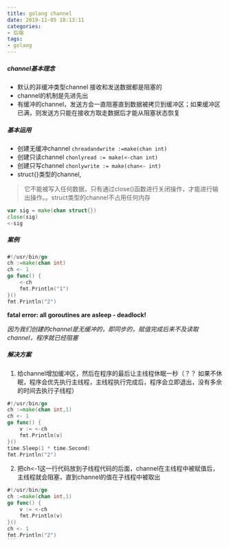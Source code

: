 ```yaml
---
title: golang channel
date: 2019-11-05 18:13:11
categories: 
- 后端
tags:
- golang
---
```

##### channel基本理念
* 默认的非缓冲类型channel 接收和发送数据都是阻塞的
* channel的机制是先进先出
* 有缓冲的channel，发送方会一直阻塞直到数据被拷贝到缓冲区；如果缓冲区已满，则发送方只能在接收方取走数据后才能从阻塞状态恢复

<!--more-->

##### 基本运用
* 创建无缓冲channel
`chreadandwrite :=make(chan int)      
`
* 创建只读channel
`
chonlyread := make(<-chan int)  
`
* 创建只写channel
`
chonlywrite := make(chan<- int) 
`
* struct{}类型的channel,
>它不能被写入任何数据，只有通过close()函数进行关闭操作，才能进行输出操作。。struct类型的channel不占用任何内存
```go
var sig = make(chan struct{}) 
close(sig)
<-sig
```


##### 案例
````go
#!/usr/bin/go
ch :=make(chan int)
ch <- 1
go func() {      
    <-ch      
    fmt.Println("1")
}()
fmt.Println("2")
````
**fatal error: all goroutines are asleep - deadlock!**

*因为我们创建的channel是无缓冲的，即同步的，赋值完成后来不及读取channel，程序就已经阻塞*

##### 解决方案
1. 给channel增加缓冲区，然后在程序的最后让主线程休眠一秒（？？
如果不休眠，程序会优先执行主线程，主线程执行完成后，程序会立即退出，没有多余的时间去执行子线程）
```go
#!/usr/bin/go
ch :=make(chan int,1)
ch <- 1
go func() {
    v := <-ch
    fmt.Println(v)
}()
time.Sleep(1 * time.Second)
fmt.Println("2")
```
2. 把ch<-1这一行代码放到子线程代码的后面，channel在主线程中被赋值后，主线程就会阻塞，直到channel的值在子线程中被取出
````go
#!/usr/bin/go
ch :=make(chan int,1)
go func() {
    v := <-ch
    fmt.Println(v)
}()
ch <- 1
fmt.Println("2")
```



